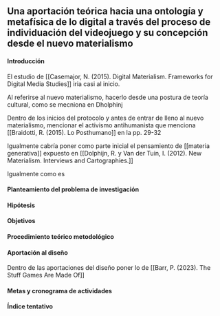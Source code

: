 ## Una aportación teórica hacia una ontología y metafísica de lo digital a través del proceso de individuación del videojuego y su concepción desde el nuevo materialismo 

#### Introducción

El estudio de [[Casemajor, N. (2015). Digital Materialism. Frameworks for Digital Media Studies]] iria casi al inicio.

Al referirse al nuevo materialismo, hacerlo desde una postura de teoría cultural, como se mecniona en Dholphinj


Dentro de los inicios del protocolo y antes de entrar de lleno al nuevo materialismo, mencionar el activismo antihumanista que menciona [[Braidotti, R. (2015). Lo Posthumano]] en la pp. 29-32

Igualmente cabría poner como parte inicial el pensamiento de [[materia generativa]] expuesto en [[Dolphijn, R. y Van der Tuin, I. (2012). New Materialism. Interviews and Cartographies.]] 




Igualmente como es

#### Planteamiento del problema de investigación



#### Hipótesis




#### Objetivos



#### Procedimiento teórico metodológico





#### Aportación al diseño


Dentro de las aportaciones del diseño poner lo de [[Barr, P. (2023). The Stuff Games Are Made Of]]




#### Metas y cronograma de actividades



#### Índice tentativo
##### 





